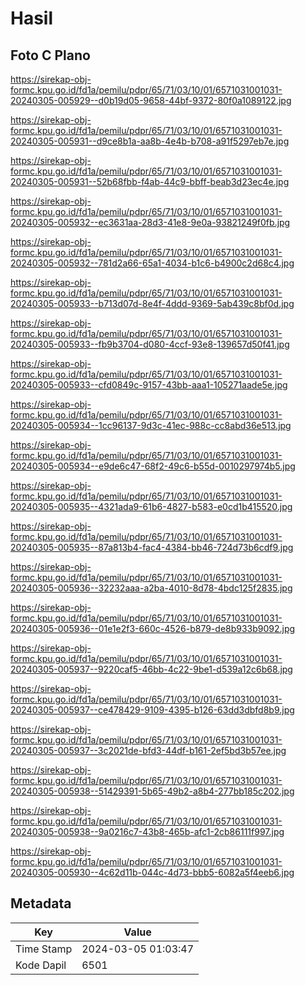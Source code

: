 # Hasil

## Foto C Plano

https://sirekap-obj-formc.kpu.go.id/fd1a/pemilu/pdpr/65/71/03/10/01/6571031001031-20240305-005929--d0b19d05-9658-44bf-9372-80f0a1089122.jpg

https://sirekap-obj-formc.kpu.go.id/fd1a/pemilu/pdpr/65/71/03/10/01/6571031001031-20240305-005931--d9ce8b1a-aa8b-4e4b-b708-a91f5297eb7e.jpg

https://sirekap-obj-formc.kpu.go.id/fd1a/pemilu/pdpr/65/71/03/10/01/6571031001031-20240305-005931--52b68fbb-f4ab-44c9-bbff-beab3d23ec4e.jpg

https://sirekap-obj-formc.kpu.go.id/fd1a/pemilu/pdpr/65/71/03/10/01/6571031001031-20240305-005932--ec3631aa-28d3-41e8-9e0a-93821249f0fb.jpg

https://sirekap-obj-formc.kpu.go.id/fd1a/pemilu/pdpr/65/71/03/10/01/6571031001031-20240305-005932--781d2a66-65a1-4034-b1c6-b4900c2d68c4.jpg

https://sirekap-obj-formc.kpu.go.id/fd1a/pemilu/pdpr/65/71/03/10/01/6571031001031-20240305-005933--b713d07d-8e4f-4ddd-9369-5ab439c8bf0d.jpg

https://sirekap-obj-formc.kpu.go.id/fd1a/pemilu/pdpr/65/71/03/10/01/6571031001031-20240305-005933--fb9b3704-d080-4ccf-93e8-139657d50f41.jpg

https://sirekap-obj-formc.kpu.go.id/fd1a/pemilu/pdpr/65/71/03/10/01/6571031001031-20240305-005933--cfd0849c-9157-43bb-aaa1-105271aade5e.jpg

https://sirekap-obj-formc.kpu.go.id/fd1a/pemilu/pdpr/65/71/03/10/01/6571031001031-20240305-005934--1cc96137-9d3c-41ec-988c-cc8abd36e513.jpg

https://sirekap-obj-formc.kpu.go.id/fd1a/pemilu/pdpr/65/71/03/10/01/6571031001031-20240305-005934--e9de6c47-68f2-49c6-b55d-0010297974b5.jpg

https://sirekap-obj-formc.kpu.go.id/fd1a/pemilu/pdpr/65/71/03/10/01/6571031001031-20240305-005935--4321ada9-61b6-4827-b583-e0cd1b415520.jpg

https://sirekap-obj-formc.kpu.go.id/fd1a/pemilu/pdpr/65/71/03/10/01/6571031001031-20240305-005935--87a813b4-fac4-4384-bb46-724d73b6cdf9.jpg

https://sirekap-obj-formc.kpu.go.id/fd1a/pemilu/pdpr/65/71/03/10/01/6571031001031-20240305-005936--32232aaa-a2ba-4010-8d78-4bdc125f2835.jpg

https://sirekap-obj-formc.kpu.go.id/fd1a/pemilu/pdpr/65/71/03/10/01/6571031001031-20240305-005936--01e1e2f3-660c-4526-b879-de8b933b9092.jpg

https://sirekap-obj-formc.kpu.go.id/fd1a/pemilu/pdpr/65/71/03/10/01/6571031001031-20240305-005937--9220caf5-46bb-4c22-9be1-d539a12c6b68.jpg

https://sirekap-obj-formc.kpu.go.id/fd1a/pemilu/pdpr/65/71/03/10/01/6571031001031-20240305-005937--ce478429-9109-4395-b126-63dd3dbfd8b9.jpg

https://sirekap-obj-formc.kpu.go.id/fd1a/pemilu/pdpr/65/71/03/10/01/6571031001031-20240305-005937--3c2021de-bfd3-44df-b161-2ef5bd3b57ee.jpg

https://sirekap-obj-formc.kpu.go.id/fd1a/pemilu/pdpr/65/71/03/10/01/6571031001031-20240305-005938--51429391-5b65-49b2-a8b4-277bb185c202.jpg

https://sirekap-obj-formc.kpu.go.id/fd1a/pemilu/pdpr/65/71/03/10/01/6571031001031-20240305-005938--9a0216c7-43b8-465b-afc1-2cb86111f997.jpg

https://sirekap-obj-formc.kpu.go.id/fd1a/pemilu/pdpr/65/71/03/10/01/6571031001031-20240305-005930--4c62d11b-044c-4d73-bbb5-6082a5f4eeb6.jpg


## Metadata

| Key        | Value               |
| ---------- | ------------------- |
| Time Stamp | 2024-03-05 01:03:47 |
| Kode Dapil | 6501                |




